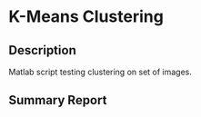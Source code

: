 # K-Means Clustering

## Description
Matlab script testing clustering on set of images. 

## Summary Report
